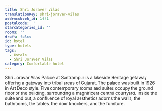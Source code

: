 ```yaml
---
title: Shri Joraver Vilas
translationKey: shri-joraver-vilas
addressbook_id: 1441
postalcode: ''
starcategories_id: ''
rooms: ''
draft: false
id: hotel
type: hotels
tags:
  - Hotels
  - Shri Joraver Vilas
category: Comfortable hotel
---
```

Shri Joravar Vilas Palace at Santrampur is a lakeside Heritage getaway offering a gateway into tribal areas of Gujarat. The palace was built in 1926 in Art Deco style. Five contemporary rooms and suites occupy the ground floor of the building, surrounding a magnificent central courtyard. Inside the suite and out, a confluence of royal aesthetics adorns the walls, the bathrooms, the tables, the door knockers, and the furniture.